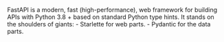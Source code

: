 
FastAPI is a modern, fast (high-performance), web framework for building APIs with Python 3.8 + based on standard Python type hints. It stands on the shoulders of giants:
	- Starlette for web parts.
	- Pydantic for the data parts.
